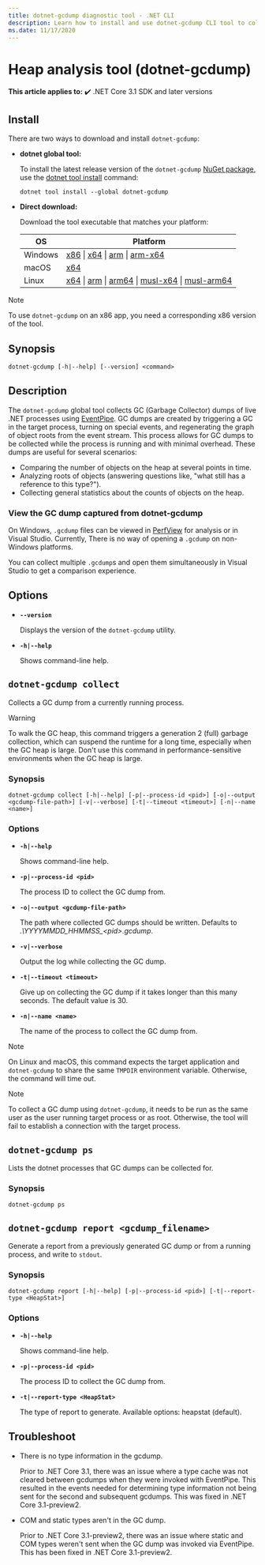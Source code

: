 ```yaml
---
title: dotnet-gcdump diagnostic tool - .NET CLI
description: Learn how to install and use dotnet-gcdump CLI tool to collect GC (Garbage Collector) dumps of live .NET processes using the .NET EventPipe.
ms.date: 11/17/2020
---
```

# Heap analysis tool (dotnet-gcdump)

**This article applies to:** ✔️ .NET Core 3.1 SDK and later versions

## Install

There are two ways to download and install `dotnet-gcdump`:

- **dotnet global tool:**

  To install the latest release version of the `dotnet-gcdump` [NuGet package](https://www.nuget.org/packages/dotnet-gcdump), use the [dotnet tool install](../tools/dotnet-tool-install.md) command:

  ```dotnetcli
  dotnet tool install --global dotnet-gcdump
  ```

- **Direct download:**

  Download the tool executable that matches your platform:

  | OS  | Platform |
  | --- | -------- |
  | Windows | [x86](https://aka.ms/dotnet-gcdump/win-x86) \| [x64](https://aka.ms/dotnet-gcdump/win-x64) \| [arm](https://aka.ms/dotnet-gcdump/win-arm) \| [arm-x64](https://aka.ms/dotnet-gcdump/win-arm64) |
  | macOS   | [x64](https://aka.ms/dotnet-gcdump/osx-x64) |
  | Linux   | [x64](https://aka.ms/dotnet-gcdump/linux-x64) \| [arm](https://aka.ms/dotnet-gcdump/linux-arm) \| [arm64](https://aka.ms/dotnet-gcdump/linux-arm64) \| [musl-x64](https://aka.ms/dotnet-gcdump/linux-musl-x64) \| [musl-arm64](https://aka.ms/dotnet-gcdump/linux-musl-arm64) |

> [!NOTE]
> To use `dotnet-gcdump` on an x86 app, you need a corresponding x86 version of the tool.

## Synopsis

```console
dotnet-gcdump [-h|--help] [--version] <command>
```

## Description

The `dotnet-gcdump` global tool collects GC (Garbage Collector) dumps of live .NET processes using [EventPipe](./eventpipe.md). GC dumps are created by triggering a GC in the target process, turning on special events, and regenerating the graph of object roots from the event stream. This process allows for GC dumps to be collected while the process is running and with minimal overhead. These dumps are useful for several scenarios:

- Comparing the number of objects on the heap at several points in time.
- Analyzing roots of objects (answering questions like, "what still has a reference to this type?").
- Collecting general statistics about the counts of objects on the heap.

### View the GC dump captured from dotnet-gcdump

On Windows, `.gcdump` files can be viewed in [PerfView](https://github.com/microsoft/perfview) for analysis or in Visual Studio. Currently, There is no way of opening a `.gcdump` on non-Windows platforms.

You can collect multiple `.gcdump`s and open them simultaneously in Visual Studio to get a comparison experience.

## Options

- **`--version`**

  Displays the version of the `dotnet-gcdump` utility.

- **`-h|--help`**

  Shows command-line help.

## `dotnet-gcdump collect`

Collects a GC dump from a currently running process.

> [!WARNING]
> To walk the GC heap, this command triggers a generation 2 (full) garbage collection, which can suspend the runtime for a long time, especially when the GC heap is large. Don't use this command in performance-sensitive environments when the GC heap is large.

### Synopsis

```console
dotnet-gcdump collect [-h|--help] [-p|--process-id <pid>] [-o|--output <gcdump-file-path>] [-v|--verbose] [-t|--timeout <timeout>] [-n|--name <name>]
```

### Options

- **`-h|--help`**

  Shows command-line help.

- **`-p|--process-id <pid>`**

  The process ID to collect the GC dump from.

- **`-o|--output <gcdump-file-path>`**

  The path where collected GC dumps should be written. Defaults to *.\\YYYYMMDD\_HHMMSS\_\<pid>.gcdump*.

- **`-v|--verbose`**

  Output the log while collecting the GC dump.

- **`-t|--timeout <timeout>`**

  Give up on collecting the GC dump if it takes longer than this many seconds. The default value is 30.

- **`-n|--name <name>`**

  The name of the process to collect the GC dump from.

> [!NOTE]
> On Linux and macOS, this command expects the target application and `dotnet-gcdump` to share the same `TMPDIR` environment variable. Otherwise, the command will time out.

> [!NOTE]
> To collect a GC dump using `dotnet-gcdump`, it needs to be run as the same user as the user running target process or as root. Otherwise, the tool will fail to establish a connection with the target process.

## `dotnet-gcdump ps`

Lists the dotnet processes that GC dumps can be collected for.

### Synopsis

```console
dotnet-gcdump ps
```

## `dotnet-gcdump report <gcdump_filename>`

Generate a report from a previously generated GC dump or from a running process, and write to `stdout`.

### Synopsis

```console
dotnet-gcdump report [-h|--help] [-p|--process-id <pid>] [-t|--report-type <HeapStat>]
```

### Options

- **`-h|--help`**

  Shows command-line help.

- **`-p|--process-id <pid>`**

  The process ID to collect the GC dump from.

- **`-t|--report-type <HeapStat>`**

  The type of report to generate. Available options: heapstat (default).

## Troubleshoot

- There is no type information in the gcdump.

   Prior to .NET Core 3.1, there was an issue where a type cache was not cleared between gcdumps when they were invoked with EventPipe. This resulted in the events needed for determining type information not being sent for the second and subsequent gcdumps. This was fixed in .NET Core 3.1-preview2.

- COM and static types aren't in the GC dump.

   Prior to .NET Core 3.1-preview2, there was an issue where static and COM types weren't sent when the GC dump was invoked via EventPipe. This has been fixed in .NET Core 3.1-preview2.
